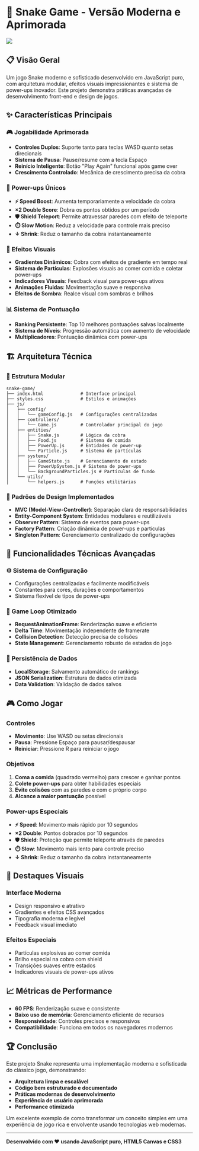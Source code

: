 # 🐍 Snake Game - Versão Moderna e Aprimorada
<img src="snake-game.gif">

## 📋 Visão Geral

Um jogo Snake moderno e sofisticado desenvolvido em JavaScript puro, com arquitetura modular, efeitos visuais impressionantes e sistema de power-ups inovador. Este projeto demonstra práticas avançadas de desenvolvimento front-end e design de jogos.

## ✨ Características Principais

### 🎮 Jogabilidade Aprimorada
- **Controles Duplos**: Suporte tanto para teclas WASD quanto setas direcionais
- **Sistema de Pausa**: Pause/resume com a tecla Espaço
- **Reinício Inteligente**: Botão "Play Again" funcional após game over
- **Crescimento Controlado**: Mecânica de crescimento precisa da cobra

### 🚀 Power-ups Únicos
- **⚡ Speed Boost**: Aumenta temporariamente a velocidade da cobra
- **×2 Double Score**: Dobra os pontos obtidos por um período
- **🛡️ Shield Teleport**: Permite atravessar paredes com efeito de teleporte
- **⏱️ Slow Motion**: Reduz a velocidade para controle mais preciso
- **↓ Shrink**: Reduz o tamanho da cobra instantaneamente

### 🎨 Efeitos Visuais
- **Gradientes Dinâmicos**: Cobra com efeitos de gradiente em tempo real
- **Sistema de Partículas**: Explosões visuais ao comer comida e coletar power-ups
- **Indicadores Visuais**: Feedback visual para power-ups ativos
- **Animações Fluidas**: Movimentação suave e responsiva
- **Efeitos de Sombra**: Realce visual com sombras e brilhos

### 📊 Sistema de Pontuação
- **Ranking Persistente**: Top 10 melhores pontuações salvas localmente
- **Sistema de Níveis**: Progressão automática com aumento de velocidade
- **Multiplicadores**: Pontuação dinâmica com power-ups

## 🏗️ Arquitetura Técnica

### 📁 Estrutura Modular
```
snake-game/
├── index.html              # Interface principal
├── styles.css              # Estilos e animações
├── js/
│   ├── config/
│   │   └── gameConfig.js   # Configurações centralizadas
│   ├── controllers/
│   │   └── Game.js         # Controlador principal do jogo
│   ├── entities/
│   │   ├── Snake.js        # Lógica da cobra
│   │   ├── Food.js         # Sistema de comida
│   │   ├── PowerUp.js      # Entidades de power-up
│   │   └── Particle.js     # Sistema de partículas
│   ├── systems/
│   │   ├── GameState.js    # Gerenciamento de estado
│   │   ├── PowerUpSystem.js # Sistema de power-ups
│   │   └── BackgroundParticles.js # Partículas de fundo
│   └── utils/
│       └── helpers.js      # Funções utilitárias
```

### 🔧 Padrões de Design Implementados
- **MVC (Model-View-Controller)**: Separação clara de responsabilidades
- **Entity-Component System**: Entidades modulares e reutilizáveis
- **Observer Pattern**: Sistema de eventos para power-ups
- **Factory Pattern**: Criação dinâmica de power-ups e partículas
- **Singleton Pattern**: Gerenciamento centralizado de configurações

## 🎯 Funcionalidades Técnicas Avançadas

### ⚙️ Sistema de Configuração
- Configurações centralizadas e facilmente modificáveis
- Constantes para cores, durações e comportamentos
- Sistema flexível de tipos de power-ups

### 🔄 Game Loop Otimizado
- **RequestAnimationFrame**: Renderização suave e eficiente
- **Delta Time**: Movimentação independente de framerate
- **Collision Detection**: Detecção precisa de colisões
- **State Management**: Gerenciamento robusto de estados do jogo

### 💾 Persistência de Dados
- **LocalStorage**: Salvamento automático de rankings
- **JSON Serialization**: Estrutura de dados otimizada
- **Data Validation**: Validação de dados salvos

## 🎮 Como Jogar

### Controles
- **Movimento**: Use WASD ou setas direcionais
- **Pausa**: Pressione Espaço para pausar/despausar
- **Reiniciar**: Pressione R para reiniciar o jogo

### Objetivos
1. **Coma a comida** (quadrado vermelho) para crescer e ganhar pontos
2. **Colete power-ups** para obter habilidades especiais
3. **Evite colisões** com as paredes e com o próprio corpo
4. **Alcance a maior pontuação** possível

### Power-ups Especiais
- **⚡ Speed**: Movimento mais rápido por 10 segundos
- **×2 Double**: Pontos dobrados por 10 segundos
- **🛡️ Shield**: Proteção que permite teleporte através de paredes
- **⏱️ Slow**: Movimento mais lento para controle preciso
- **↓ Shrink**: Reduz o tamanho da cobra instantaneamente

## 🎨 Destaques Visuais

### Interface Moderna
- Design responsivo e atrativo
- Gradientes e efeitos CSS avançados
- Tipografia moderna e legível
- Feedback visual imediato

### Efeitos Especiais
- Partículas explosivas ao comer comida
- Brilho especial na cobra com shield
- Transições suaves entre estados
- Indicadores visuais de power-ups ativos

## 📈 Métricas de Performance

- **60 FPS**: Renderização suave e consistente
- **Baixo uso de memória**: Gerenciamento eficiente de recursos
- **Responsividade**: Controles precisos e responsivos
- **Compatibilidade**: Funciona em todos os navegadores modernos

## 🏆 Conclusão

Este projeto Snake representa uma implementação moderna e sofisticada do clássico jogo, demonstrando:

- **Arquitetura limpa e escalável**
- **Código bem estruturado e documentado**
- **Práticas modernas de desenvolvimento**
- **Experiência de usuário aprimorada**
- **Performance otimizada**

Um excelente exemplo de como transformar um conceito simples em uma experiência de jogo rica e envolvente usando tecnologias web modernas.

---

**Desenvolvido com ❤️ usando JavaScript puro, HTML5 Canvas e CSS3**
